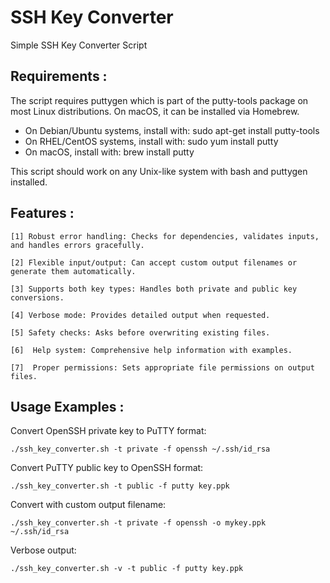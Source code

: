 # SSH Key Converter
Simple SSH Key Converter Script

## Requirements :

The script requires puttygen which is part of the putty-tools package on most Linux distributions. On macOS, it can be installed via Homebrew.

- On Debian/Ubuntu systems, install with: sudo apt-get install putty-tools
- On RHEL/CentOS systems, install with: sudo yum install putty
- On macOS, install with: brew install putty

This script should work on any Unix-like system with bash and puttygen installed.


## Features :

    [1] Robust error handling: Checks for dependencies, validates inputs, and handles errors gracefully.

    [2] Flexible input/output: Can accept custom output filenames or generate them automatically.

    [3] Supports both key types: Handles both private and public key conversions.

    [4] Verbose mode: Provides detailed output when requested.

    [5] Safety checks: Asks before overwriting existing files.

    [6]  Help system: Comprehensive help information with examples.

    [7]  Proper permissions: Sets appropriate file permissions on output files.


## Usage Examples :

Convert OpenSSH private key to PuTTY format:
```
./ssh_key_converter.sh -t private -f openssh ~/.ssh/id_rsa
```

Convert PuTTY public key to OpenSSH format:
```
./ssh_key_converter.sh -t public -f putty key.ppk
```

Convert with custom output filename:
```
./ssh_key_converter.sh -t private -f openssh -o mykey.ppk ~/.ssh/id_rsa
```

Verbose output:
```
./ssh_key_converter.sh -v -t public -f putty key.ppk
```
